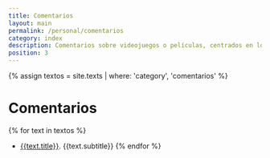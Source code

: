 ```yaml
---
title: Comentarios
layout: main
permalink: /personal/comentarios
category: index
description: Comentarios sobre videojuegos o películas, centrados en los elementos míticos y filosóficos de su narrativa o su estética.
position: 3
---
```


{% assign textos = site.texts | where: 'category', 'comentarios' %}

# Comentarios

{% for text in textos %} 
- [{{text.title}}]({{text.permalink}}). {{text.subtitle}}
{% endfor %}
